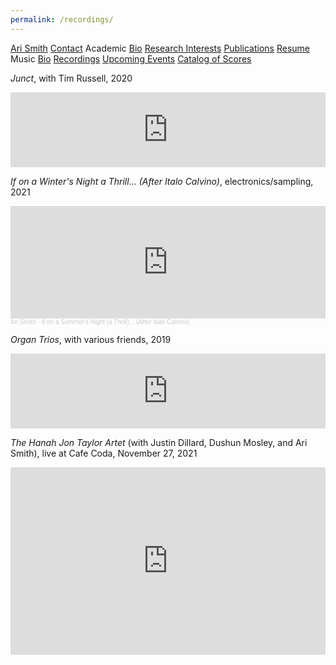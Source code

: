 ```yaml
---
permalink: /recordings/
---
```


<div class="sidenav">
  <a href="../">Ari Smith</a>
  <a href="../contact">Contact</a>
  <atitle>Academic</atitle>
  <a href="../academic-bio"><asub>Bio</asub></a>
  <a href="../research-interests"><asub>Research Interests</asub></a>
  <a href="../publications"><asub>Publications</asub></a>
  <a href="../Ari Smith Resume as of 2022-02-11.pdf" download><asub>Resume</asub></a>
  <atitle>Music</atitle>
  <a href="../music-bio"><asub>Bio</asub></a>
  <a href="../recordings"><asub>Recordings</asub></a>
  <a href="../upcoming"><asub>Upcoming Events</asub></a>
  <a href="../catalog-of-works"><asub>Catalog of Scores</asub></a>
</div>

*Junct*, with Tim Russell, 2020

<iframe style="border: 0; width: 100%; height: 120px;" src="https://bandcamp.com/EmbeddedPlayer/album=221179530/size=large/bgcol=ffffff/linkcol=0687f5/tracklist=false/artwork=small/transparent=true/" seamless><a href="https://avoidancepolicy.bandcamp.com/album/junct">Junct by Ari Smith/Tim Russell</a></iframe>

*If on a Winter's Night a Thrill...  (After Italo Calvino)*, electronics/sampling, 2021

<iframe width="100%" height="180" scrolling="no" frameborder="no" allow="autoplay" src="https://w.soundcloud.com/player/?url=https%3A//api.soundcloud.com/playlists/1370659009&color=%23ff5500&auto_play=false&hide_related=false&show_comments=true&show_user=true&show_reposts=false&show_teaser=true"></iframe><div style="font-size: 10px; color: #cccccc;line-break: anywhere;word-break: normal;overflow: hidden;white-space: nowrap;text-overflow: ellipsis; font-family: Interstate,Lucida Grande,Lucida Sans Unicode,Lucida Sans,Garuda,Verdana,Tahoma,sans-serif;font-weight: 100;"><a href="https://soundcloud.com/ari-smith-658926111" title="Ari Smith" target="_blank" style="color: #cccccc; text-decoration: none;">Ari Smith</a> · <a href="https://soundcloud.com/ari-smith-658926111/sets/if-on-a-summers-night-a-thrill" title="If on a Summer&#x27;s Night (a Thrill)... (After Italo Calvino)" target="_blank" style="color: #cccccc; text-decoration: none;">If on a Summer&#x27;s Night (a Thrill)... (After Italo Calvino)</a></div>

*Organ Trios*, with various friends, 2019

<iframe style="border: 0; width: 100%; height: 120px;" src="https://bandcamp.com/EmbeddedPlayer/album=2449530586/size=large/bgcol=ffffff/linkcol=0687f5/tracklist=false/artwork=small/transparent=true/" seamless><a href="https://arismith.bandcamp.com/album/organ-trios-2">Organ Trios by Ari Smith</a></iframe>

*The Hanah Jon Taylor Artet* (with Justin Dillard, Dushun Mosley, and Ari Smith), live at Cafe Coda, November 27, 2021

<iframe width="100%" height="300" src="https://www.youtube.com/embed/ecuF1mrfuhY?start=292" title="YouTube video player" frameborder="0" allow="accelerometer; autoplay; clipboard-write; encrypted-media; gyroscope; picture-in-picture" allowfullscreen></iframe>
